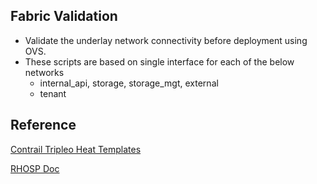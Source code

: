 ## Fabric Validation

* Validate the underlay network connectivity before deployment using OVS.
* These scripts are based on single interface for each of the below networks
    * internal_api, storage, storage_mgt, external
    * tenant 

## Reference
[Contrail Tripleo Heat Templates](https://github.com/Juniper/contrail-tripleo-heat-templates/blob/stable/queens/docu/dpdk_vlan.md)

[RHOSP Doc](https://access.redhat.com/documentation/en-us/red_hat_openstack_platform/9/html/ipv6_networking_for_the_overcloud/configuring_the_overcloud_before_creation)
